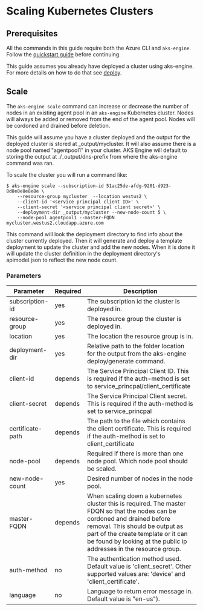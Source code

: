 # Scaling Kubernetes Clusters

## Prerequisites

All the commands in this guide require both the Azure CLI and `aks-engine`. Follow the [quickstart guide](../tutorials/quickstart.md) before continuing.

This guide assumes you already have deployed a cluster using aks-engine. For more details on how to do that see [deploy](../tutorials/deploy.md).

## Scale

The `aks-engine scale` command can increase or decrease the number of nodes in an existing agent pool in an `aks-engine` Kubernetes cluster. Nodes will always be added or removed from the end of the agent pool. Nodes will be cordoned and drained before deletion.

This guide will assume you have a cluster deployed and the output for the deployed cluster is stored at _output/mycluster. It will also assume there is a node pool named "agentpool1" in your cluster. AKS Engine will default to storing the output at ./_output/dns-prefix from where the aks-engine command was ran.

To scale the cluster you will run a command like:

```console
$ aks-engine scale --subscription-id 51ac25de-afdg-9201-d923-8d8e8e8e8e8e \
    --resource-group mycluster  --location westus2 \
    --client-id '<service principal client ID>' \
    --client-secret '<service principal client secret>' \
    --deployment-dir _output/mycluster --new-node-count 5 \
    --node-pool agentpool1 --master-FQDN mycluster.westus2.cloudapp.azure.com
```

This command will look the deployment directory to find info about the cluster currently deployed. Then it will generate and deploy a template deployment to update the cluster and add the new nodes. When it is done it will update the cluster definition in the deployment directory's apimodel.json to reflect the new node count.

### Parameters

|Parameter|Required|Description|
|---|---|---|
|subscription-id|yes|The subscription id the cluster is deployed in.|
|resource-group|yes|The resource group the cluster is deployed in.|
|location|yes|The location the resource group is in.|
|deployment-dir|yes|Relative path to the folder location for the output from the aks-engine deploy/generate command.|
|client-id|depends| The Service Principal Client ID. This is required if the auth-method is set to service_princpal/client_certificate|
|client-secret|depends| The Service Principal Client secret. This is required if the auth-method is set to service_princpal|
|certificate-path|depends| The path to the file which contains the client certificate. This is required if the auth-method is set to client_certificate|
|node-pool|depends|Required if there is more than one node pool. Which node pool should be scaled.|
|new-node-count|yes|Desired number of nodes in the node pool.|
|master-FQDN|depends|When scaling down a kubernetes cluster this is required. The master FDQN so that the nodes can be cordoned and drained before removal. This should be output as part of the create template or it can be found by looking at the public ip addresses in the resource group.|
|auth-method|no|The authentication method used. Default value is 'client_secret'. Other supported values are: 'device' and 'client_certificate'.|
|language|no|Language to return error message in. Default value is "en-us").|
